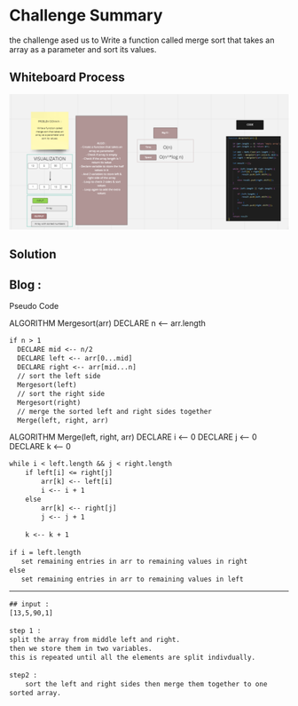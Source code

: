 # Challenge Summary
the challenge ased us to Write a function called merge sort that takes an array as a parameter and sort its values.

## Whiteboard Process
![img](./assets/chal27.png)


## Solution
## Blog :


Pseudo Code

ALGORITHM Mergesort(arr)
    DECLARE n <-- arr.length

    if n > 1
      DECLARE mid <-- n/2
      DECLARE left <-- arr[0...mid]
      DECLARE right <-- arr[mid...n]
      // sort the left side
      Mergesort(left)
      // sort the right side
      Mergesort(right)
      // merge the sorted left and right sides together
      Merge(left, right, arr)

ALGORITHM Merge(left, right, arr)
    DECLARE i <-- 0
    DECLARE j <-- 0
    DECLARE k <-- 0

    while i < left.length && j < right.length
        if left[i] <= right[j]
            arr[k] <-- left[i]
            i <-- i + 1
        else
            arr[k] <-- right[j]
            j <-- j + 1

        k <-- k + 1

    if i = left.length
       set remaining entries in arr to remaining values in right
    else
       set remaining entries in arr to remaining values in left

*********************



    ## input :
    [13,5,90,1]

    step 1 : 
    split the array from middle left and right.
    then we store them in two variables.
    this is repeated until all the elements are split indivdually.

    step2 : 
        sort the left and right sides then merge them together to one sorted array.

        

